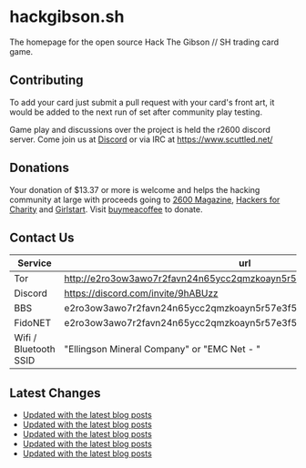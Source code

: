 # hackgibson.sh
The homepage for the open source Hack The Gibson // SH trading card game.


## Contributing

To add your card just submit a pull request with your card's front art, it would be added to the next run of set after community play testing.

Game play and discussions over the project is held the r2600 discord server. Come join us at [Discord](https://discord.com/invite/9hABUzz) or via IRC at https://www.scuttled.net/


## Donations

Your donation of $13.37 or more is welcome and helps the hacking community at large with proceeds going to [2600 Magazine](https://2600.com/), [Hackers for Charity](https://hackersforcharity.org) and [Girlstart](https://girlstart.org).  Visit [buymeacoffee](https://www.buymeacoffee.com/hackgibson.sh) to donate.


## Contact Us

Service | url
-|-
Tor | http://e2ro3ow3awo7r2favn24n65ycc2qmzkoayn5r57e3f56nvjwdcgg32ad.onion
Discord | https://discord.com/invite/9hABUzz
BBS | e2ro3ow3awo7r2favn24n65ycc2qmzkoayn5r57e3f56nvjwdcgg32ad.onion:23
FidoNET | e2ro3ow3awo7r2favn24n65ycc2qmzkoayn5r57e3f56nvjwdcgg32ad.onion:24554
Wifi / Bluetooth SSID | "Ellingson Mineral Company" or "EMC Net - <fidonet address>"

## Latest Changes
<!-- BLOG-POST-LIST:START -->
- [Updated with the latest blog posts](https://github.com/DFW2600/hackgibson.sh/commit/f45a4618c3f1b4dd3b2c37c70bf943b114dd3dd3)
- [Updated with the latest blog posts](https://github.com/DFW2600/hackgibson.sh/commit/67643c1f400f0490ac04adc09af68f68ccee3d84)
- [Updated with the latest blog posts](https://github.com/DFW2600/hackgibson.sh/commit/c8cb6bf0df0952f29132ef7e381b217f5be7fb19)
- [Updated with the latest blog posts](https://github.com/DFW2600/hackgibson.sh/commit/15171c08aae71c4ec172bea95bc20e37af98c072)
- [Updated with the latest blog posts](https://github.com/DFW2600/hackgibson.sh/commit/984c25240219218ab7fca40a5da9b5d409792b12)
<!-- BLOG-POST-LIST:END -->
